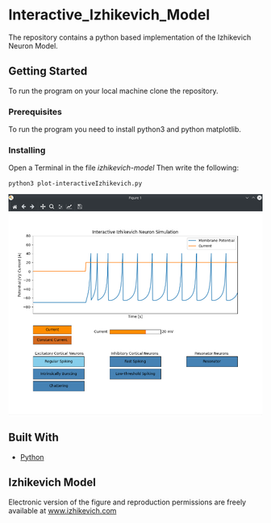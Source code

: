 # Interactive_Izhikevich_Model

The repository contains a python based implementation of the Izhikevich Neuron Model. 

## Getting Started

To run the program on your local machine clone the repository.


### Prerequisites

To run the program you need to install python3 and python matplotlib.

### Installing


Open a Terminal in the file *izhikevich-model* Then write the following:

```
python3 plot-interactiveIzhikevich.py
```

![Interactive_Izhikevich_Model](/images/gui.png)


## Built With

* [Python](https://www.python.org/) 


## Izhikevich Model

Electronic version of the figure and reproduction permissions are freely available at www.izhikevich.com

